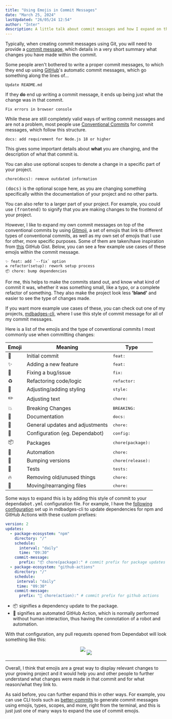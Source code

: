 ```yaml
---
title: "Using Emojis in Commit Messages"
date: "March 25, 2024"
lastUpdated: "26/05/24 12:54"
author: "Inter"
description: A little talk about commit messages and how I expand on the use of them by using emojis within my own commit messages.
---
```


Typically, when creating commit messages using Git, you will need to provide a [commit message](https://git-scm.com/docs/git-commit#Documentation/git-commit.txt--cltcommitgt), which details in a very short summary what changes you have made within the commit.

Some people aren't bothered to write a proper commit messages, to which they end up using [GitHub](https://github.com)'s automatic commit messages, which go something along the lines of...

```
Update README.md
```

If they **do** end up writing a commit message, it ends up being just what the change was in that commit.

```
Fix errors in browser console
```

While these are still completely valid ways of writing commit messages and are not a problem, most people use [Conventional Commits](https://www.conventionalcommits.org/en/v1.0.0/) for commit messages, which follow this structure.

```
docs: add requirement for Node.js 18 or higher
```

This gives some important details about **what** you are changing, and the description of what that commit is.

You can also use optional scopes to denote a change in a specific part of your project.

```
chore(docs): remove outdated information
```

<kbd>(docs)</kbd> is the optional scope here, as you are changing something specifically within the documentation of your project and no other parts. 

You can also refer to a larger part of your project. For example, you could use <kbd>(frontend)</kbd> to signify that you are making changes to the frontend of your project.

However, I like to expand my own commit messages on top of the conventional commits by using [Gitmoji](https://gitmoji.dev/), a set of emojis that link to different types of conventional commits, as well as my own set of emojis that I use for other, more specific purposes. Some of them are taken/have inspiration from [this](https://gist.github.com/parmentf/035de27d6ed1dce0b36a) GitHub Gist. Below, you can see a few example use cases of these emojis within the commit message.

```
✨ feat: add `--fix` option
♻️ refactor(setup): rework setup process
📦 chore: bump dependencies
```

For me, this helps to make the commits stand out, and know what kind of commit it was, whether it was something small, like a typo, or a complete refactor of something. They also make the project look less **'bland'** and easier to see the type of changes made.

If you want more example use cases of these, you can check out one of my projects, [mdbadges-cli](https://github.com/inttter/mdbadges-cli/commits/main/), where I use this style of commit message for all of my commit messages.

Here is a list of the emojis and the type of conventional commits I most commonly use when committing changes:

| Emoji | Meaning                          | Type                        |
|-------|----------------------------------|-----------------------------|
| 🎉    | Initial commit                   | <kbd>feat:</kbd>            |
| ✨    | Adding a new feature             | <kbd>feat:</kbd>            |
| 🐛    | Fixing a bug/issue               | <kbd>fix:</kbd>             |
| ♻️    | Refactoring code/logic           | <kbd>refactor:</kbd>        |
| 💄    | Adjusting/adding styling         | <kbd>style:</kbd>           |
| ✏️    | Adjusting text                   | <kbd>chore:</kbd>           |
| 💥    | Breaking Changes                 | <kbd>BREAKING:</kbd>        |
| 📝    | Documentation                    | <kbd>docs:</kbd>            |
| 🧹    | General updates and adjustments  | <kbd>chore:</kbd>           |
| 👷    | Configuration (eg. Dependabot)   | <kbd>config:</kbd>          |
| 📦    | Packages                         | <kbd>chore(package):</kbd>  |
| 🤖    | Automation                       | <kbd>chore:</kbd>           |
| 🔖    | Bumping versions                 | <kbd>chore(release):</kbd>  |
| 🧪    | Tests                            | <kbd>tests:</kbd>           |
| 🔥    | Removing old/unused things       | <kbd>chore:</kbd>           |
| 🚚    | Moving/rearranging files         | <kbd>chore:</kbd>           |

Some ways to expand this is by adding this style of commit to your <kbd>dependabot.yml</kbd> configuration file. For example, I have the [following configuration](https://github.com/inttter/mdbadges-cli/blob/main/.github/dependabot.yml) set up in mdbadges-cli to update dependencies for npm and GitHub Actions with these custom prefixes:

```yaml
version: 2
updates:
  - package-ecosystem: "npm"
    directory: "/"
    schedule:
      interval: "daily"
      time: "09:30"
    commit-message:
      prefix: "📦 chore(package):" # commit prefix for package updates
  - package-ecosystem: "github-actions"
    directory: "/"
    schedule:
     interval: "daily"
     time: "09:30"
    commit-message:
      prefix: "🤖 chore(action):" # commit prefix for github actions
```

* 📦 signifies a dependency update to the package.
* 🤖 signifies an automated GitHub Action, which is normally performed without human interaction, thus having the connotation of a robot and automation.

With that configuration, any pull requests opened from Dependabot will look something like this:

<div align="center">
  <img src="/images/commit-emojis/package-pr.png" style="margin-bottom: 10px;">
  <img src="/images/commit-emojis/action-pr.png">
</div>

---

Overall, I think that emojis are a great way to display relevant changes to your growing project and it would help you and other people to further understand what changes were made in that commit and for what reason/what they link to. 

As said before, you can further expand this in other ways. For example, you can use CLI tools such as [better-commits](https://github.com/Everduin94/better-commits) to generate commit messages using emojis, types, scopes, and more, right from the terminal, and this is just just one of many ways to expand the use of commit emojis.
